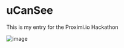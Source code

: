 # uCanSee
This is my entry for the Proximi.io Hackathon

![image](https://github.com/user-attachments/assets/b0028c5e-dd90-4897-a874-310a421c80be)
